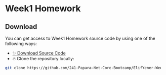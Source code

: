 # Week1 Homework

## Download

You can get access to Week1 Homework source code by using one of the following ways:

- [:sparkles: Download Source Code](https://github.com/241-Papara-Net-Core-Bootcamp/ElifYener-Week1-Homework/archive/master.zip)
- :fire:  Clone the repository locally:

```bash
git clone https://github.com/241-Papara-Net-Core-Bootcamp/ElifYener-Week1-Homework.git
```
